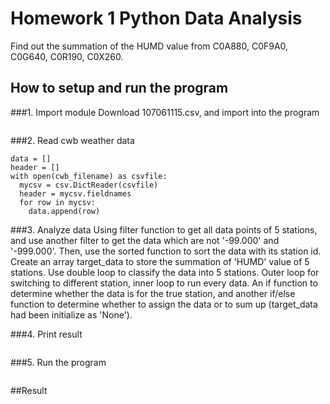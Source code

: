 # Homework 1 Python Data Analysis
Find out the summation of the HUMD value from C0A880, C0F9A0, C0G640, C0R190, C0X260.

## How to setup and run the program
###1. Import module
Download 107061115.csv, and import into the program
```import csv
```

###2. Read cwb weather data
```cwb_filename = '107061115.csv'
data = []
header = []
with open(cwb_filename) as csvfile:
  mycsv = csv.DictReader(csvfile)
  header = mycsv.fieldnames
  for row in mycsv:
    data.append(row)
```

###3. Analyze data
Using filter function to get all data points of 5 stations, and use another filter to get the data which are not '-99.000' and '-999.000'. Then, use the sorted function to sort the data with its station id. Create an array target_data to store the summation of 'HUMD' value of 5 stations. Use double loop to classify the data into 5 stations. Outer loop for switching to different station, inner loop to run every data. An if function to determine whether the data is for the true station, and another if/else function to determine whether to assign the data or to sum up (target_data had been initialize as 'None').

###4. Print result
```print(target_data)
```

###5. Run the program
```python3 hw1.py
```

##Result
```[['C0A880', 22.34], ['C0F9A0', 18.88], ['C0G640', 20.770000000000003], ['C0R190', 18.339999999999996], ['C0X260', 18.549999999999997]]
```
